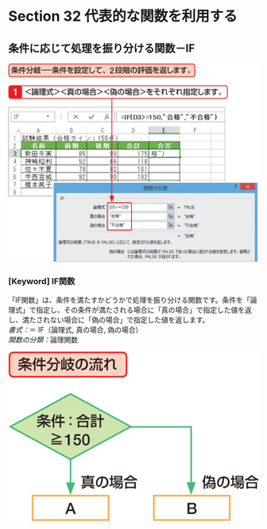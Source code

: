 # Section 32 代表的な関数を利用する

## 条件に応じて処理を振り分ける関数－IF

![](001.png)

### [Keyword] IF関数
「IF関数」は、条件を満たすかどうかで処理を振り分ける関数です。条件を「論理式」で指定し、その条件が満たされる場合に「真の場合」で指定した値を返し、満たされない場合に「偽の場合」で指定した値を返します。  
<em>書式：</em>＝ IF（論理式, 真の場合, 偽の場合）  
<em>関数の分類：</em>論理関数

![keyword](002.png)